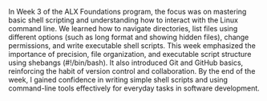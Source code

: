 In Week 3 of the ALX Foundations program, the focus was on mastering basic shell scripting and understanding how to interact with the Linux command line. We learned how to navigate directories, list files using different options (such as long format and showing hidden files), change permissions, and write executable shell scripts. This week emphasized the importance of precision, file organization, and executable script structure using shebangs (#!/bin/bash). It also introduced Git and GitHub basics, reinforcing the habit of version control and collaboration. By the end of the week, I gained confidence in writing simple shell scripts and using command-line tools effectively for everyday tasks in software development.
